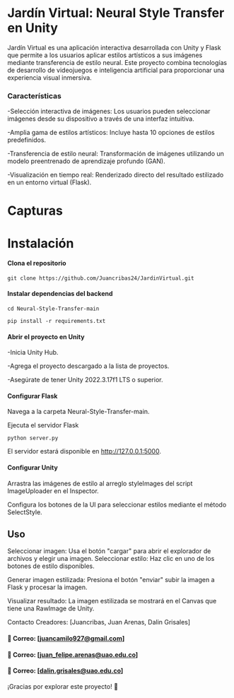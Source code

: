 # Jardín Virtual: Neural Style Transfer en Unity

Jardín Virtual es una aplicación interactiva desarrollada con Unity y Flask que permite a los usuarios aplicar estilos artísticos a sus imágenes mediante transferencia de estilo neural. Este proyecto combina tecnologías de desarrollo de videojuegos e inteligencia artificial para proporcionar una experiencia visual inmersiva.

### Características
-Selección interactiva de imágenes: Los usuarios pueden seleccionar imágenes desde su dispositivo a través de una interfaz intuitiva.

-Amplia gama de estilos artísticos: Incluye hasta 10 opciones de estilos predefinidos.

-Transferencia de estilo neural: Transformación de imágenes utilizando un modelo preentrenado de aprendizaje profundo (GAN).

-Visualización en tiempo real: Renderizado directo del resultado estilizado en un entorno virtual (Flask).

# Capturas



# Instalación

#### Clona el repositorio

`git clone https://github.com/Juancribas24/JardinVirtual.git`

#### Instalar dependencias del backend
`cd Neural-Style-Transfer-main`

`pip install -r requirements.txt`

#### Abrir el proyecto en Unity
-Inicia Unity Hub.

-Agrega el proyecto descargado a la lista de proyectos.

-Asegúrate de tener Unity 2022.3.17f1 LTS o superior.

#### Configurar Flask
Navega a la carpeta Neural-Style-Transfer-main.

Ejecuta el servidor Flask

`python server.py`

El servidor estará disponible en http://127.0.0.1:5000.

#### Configurar Unity
Arrastra las imágenes de estilo al arreglo styleImages del script ImageUploader en el Inspector.

Configura los botones de la UI para seleccionar estilos mediante el método SelectStyle.

## Uso

Seleccionar imagen: Usa el botón "cargar" para abrir el explorador de archivos y elegir una imagen.
Seleccionar estilo: Haz clic en uno de los botones de estilo disponibles.

Generar imagen estilizada: Presiona el botón "enviar" subir la imagen a Flask y procesar la imagen.

Visualizar resultado: La imagen estilizada se mostrará en el Canvas que tiene una RawImage de Unity.


Contacto
Creadores: [Juancribas, Juan Arenas, Dalin Grisales]
#### 📧 Correo: [juancamilo927@gmail.com]
#### 📧 Correo: [juan_felipe.arenas@uao.edu.co]
#### 📧 Correo: [dalin.grisales@uao.edu.co]

¡Gracias por explorar este proyecto! 🚀
